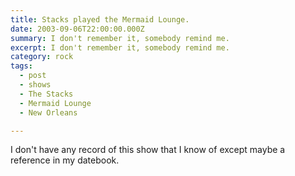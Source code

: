 ```yaml
---
title: Stacks played the Mermaid Lounge.
date: 2003-09-06T22:00:00.000Z
summary: I don't remember it, somebody remind me.
excerpt: I don't remember it, somebody remind me.
category: rock
tags:
  - post 
  - shows
  - The Stacks
  - Mermaid Lounge
  - New Orleans

---
```


I don't have any record of this show that I know of except maybe a reference in my datebook.